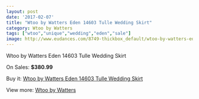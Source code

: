```yaml
---
layout: post
date: '2017-02-07'
title: "Wtoo by Watters Eden 14603 Tulle Wedding Skirt"
category: Wtoo by Watters
tags: ["wtoo","unique","wedding","eden","sale"]
image: http://www.eudances.com/8749-thickbox_default/wtoo-by-watters-eden-14603-tulle-wedding-skirt.jpg
---
```

Wtoo by Watters Eden 14603 Tulle Wedding Skirt

On Sales: **$380.99**
<a href="https://www.eudances.com/en/wtoo-by-watters/2958-wtoo-by-watters-eden-14603-tulle-wedding-skirt.html"><amp-img layout="responsive" width="600" height="600" src="//www.eudances.com/8749-thickbox_default/wtoo-by-watters-eden-14603-tulle-wedding-skirt.jpg" alt="Wtoo by Watters Eden 14603 Tulle Wedding Skirt 0" /></a>
<a href="https://www.eudances.com/en/wtoo-by-watters/2958-wtoo-by-watters-eden-14603-tulle-wedding-skirt.html"><amp-img layout="responsive" width="600" height="600" src="//www.eudances.com/8751-thickbox_default/wtoo-by-watters-eden-14603-tulle-wedding-skirt.jpg" alt="Wtoo by Watters Eden 14603 Tulle Wedding Skirt 1" /></a>
<a href="https://www.eudances.com/en/wtoo-by-watters/2958-wtoo-by-watters-eden-14603-tulle-wedding-skirt.html"><amp-img layout="responsive" width="600" height="600" src="//www.eudances.com/8750-thickbox_default/wtoo-by-watters-eden-14603-tulle-wedding-skirt.jpg" alt="Wtoo by Watters Eden 14603 Tulle Wedding Skirt 2" /></a>

Buy it: [Wtoo by Watters Eden 14603 Tulle Wedding Skirt](https://www.eudances.com/en/wtoo-by-watters/2958-wtoo-by-watters-eden-14603-tulle-wedding-skirt.html "Wtoo by Watters Eden 14603 Tulle Wedding Skirt")

View more: [Wtoo by Watters](https://www.eudances.com/en/49-wtoo-by-watters "Wtoo by Watters")